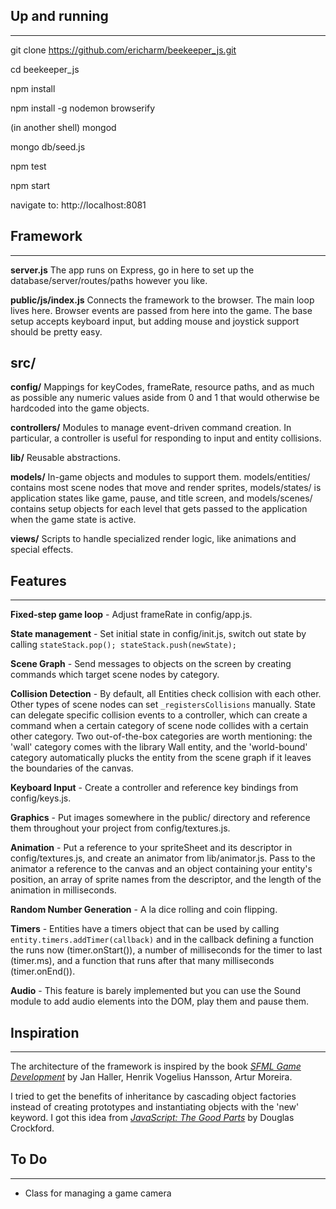 ## Up and running
-----------------

git clone https://github.com/ericharm/beekeeper_js.git

cd beekeeper_js

npm install

npm install -g nodemon browserify

(in another shell) mongod

mongo db/seed.js

npm test

npm start

navigate to: http://localhost:8081


## Framework
------------

**server.js** The app runs on Express, go in here to set up the database/server/routes/paths however you like.

**public/js/index.js** Connects the framework to the browser.  The main loop lives here.  Browser events are passed from here into the game.  The base setup accepts keyboard input, but adding mouse and joystick support should be pretty easy.

## src/

**config/** Mappings for keyCodes, frameRate, resource paths, and as much as possible any numeric values aside from 0 and 1 that would otherwise be hardcoded into the game objects.

**controllers/** Modules to manage event-driven command creation. In particular, a controller is useful for responding to input and entity collisions.

**lib/** Reusable abstractions.

**models/** In-game objects and modules to support them. models/entities/ contains most scene nodes that move and render sprites, models/states/ is application states like game, pause, and title screen, and models/scenes/ contains setup objects for each level that gets passed to the application when the game state is active.

**views/** Scripts to handle specialized render logic, like animations and special effects.


## Features
-----------
**Fixed-step game loop** - Adjust frameRate in config/app.js.

**State management** - Set initial state in config/init.js, switch out state by calling `stateStack.pop(); stateStack.push(newState);`

**Scene Graph** - Send messages to objects on the screen by creating commands which target scene nodes by category.

**Collision Detection** - By default, all Entities check collision with each other. Other types of scene nodes can set `_registersCollisions` manually. State can delegate specific collision events to a controller, which can create a command when a certain category of scene node collides with a certain other category. Two out-of-the-box categories are worth mentioning: the 'wall' category comes with the library Wall entity, and the 'world-bound' category automatically plucks the entity from the scene graph if it leaves the boundaries of the canvas.

**Keyboard Input** - Create a controller and reference key bindings from config/keys.js.

**Graphics** - Put images somewhere in the public/ directory and reference them throughout your project from config/textures.js.

**Animation** - Put a reference to your spriteSheet and its descriptor in config/textures.js, and create an animator from lib/animator.js. Pass to the animator a reference to the canvas and an object containing your entity's position, an array of sprite names from the descriptor, and the length of the animation in milliseconds.

**Random Number Generation** - A la dice rolling and coin flipping.

**Timers** - Entities have a timers object that can be used by calling `entity.timers.addTimer(callback)` and in the callback defining a function the runs now (timer.onStart()), a number of milliseconds for the timer to last (timer.ms), and a function that runs after that many milliseconds (timer.onEnd()).

**Audio** - This feature is barely implemented but you can use the Sound module to add audio elements into the DOM, play them and pause them.

## Inspiration
--------------
The architecture of the framework is inspired by the book _[SFML Game Development](https://www.packtpub.com/game-development/sfml-game-development)_ by Jan Haller, Henrik Vogelius Hansson, Artur Moreira.

I tried to get the benefits of inheritance by cascading object factories instead of creating prototypes and instantiating objects with the 'new' keyword.  I got this idea from _[JavaScript: The Good Parts](https://www.safaribooksonline.com/library/view/javascript-the-good/9780596517748/)_ by Douglas Crockford.


## To Do
--------
- Class for managing a game camera

